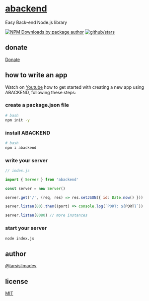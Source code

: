 # [abackend](https://www.npmjs.com/package/abackend)

Easy Back-end Node.js library

[![NPM Downloads by package author](https://img.shields.io/npm-stat/dw/tarsislimadev?label=NPM%20Downloads)](https://www.npmjs.com/package/abackend) [![github/stars](https://img.shields.io/github/stars/tarsislimadev/abackend?style=social)](https://img.shields.io/github/stars/tarsislimadev/abackend?style=social) 

## donate

[Donate](https://link.mercadopago.com.br/brtmvdl)

## how to write an app

Watch on [Youtube](https://youtu.be/h1d-yo2yovk) how to get started with creating a new app using ABACKEND, following these steps:

### create a package.json file

```sh
# bash
npm init -y
```

### install ABACKEND

```sh
# bash
npm i abackend
```

### write your server

```js
// index.js

import { Server } from 'abackend'

const server = new Server()

server.get('/', (req, res) => res.setJSON({ id: Date.now() }))

server.listen(80).then((port) => console.log(`PORT: ${PORT}`))

server.listen(8080) // more instances
```

### start your server

```sh
node index.js
```

## author

[@tarsislimadev](https://www.linkedin.com/in/tarsislimadev/)

## license

[MIT](./LICENSE)
